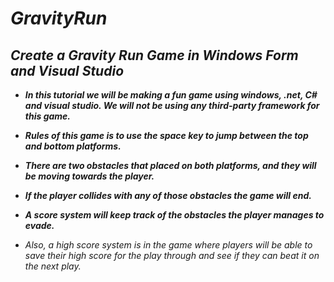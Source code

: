 # **_GravityRun_**

## **_Create a Gravity Run Game in Windows Form and Visual Studio_**

- **_In this tutorial we will be making a fun game using windows, .net, C# and visual studio. We will not be using any third-party framework for this game._**
  
- **_Rules of this game is to use the space key to jump between the top and bottom platforms._**
  
- **_There are two obstacles that placed on both platforms, and they will be moving towards the player._**
  
- **_If the player collides with any of those obstacles the game will end._**
  
- **_A score system will keep track of the obstacles the player manages to evade._**
  
- _Also, a high score system is in the game where players will be able to save their high score for the play through and see if they can beat it on the next play._
